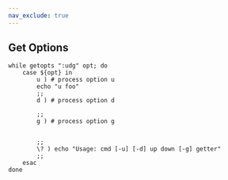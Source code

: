 ```yaml
---
nav_exclude: true
---
```

## Get Options


    while getopts ":udg" opt; do
        case ${opt} in
            u ) # process option u
            echo "u foo"
            ;;
            d ) # process option d
            
            ;;
            g ) # process option g

            
            ;;
            \? ) echo "Usage: cmd [-u] [-d] up down [-g] getter"
            ;;
        esac
    done